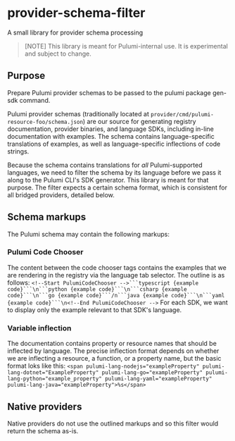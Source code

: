 # provider-schema-filter
A small library for provider schema processing

> [NOTE] This library is meant for Pulumi-internal use. It is experimental and subject to change.

## Purpose

Prepare Pulumi provider schemas to be passed to the pulumi package gen-sdk command.

Pulumi provider schemas (traditionally located at `provider/cmd/pulumi-resource-foo/schema.json`) are our source for generating registry documentation, provider binaries, and language SDKs, including in-line documentation with examples.
The schema contains language-specific translations of examples, as well as language-specific inflections of code strings.

Because the schema contains translations for _all_ Pulumi-supported languages, we need to filter the schema by its language before we pass it along to the Pulumi CLI's SDK generator.
This library is meant for that purpose.
The filter expects a certain schema format, which is consistent for all bridged providers, detailed below.

## Schema markups

The Pulumi schema may contain the following markups:

### Pulumi Code Chooser

The content between the code chooser tags contains the examples that we are rendering in the registry via the language tab selector.
The outline is as follows:
`<!--Start PulumiCodeChooser -->```typescript {example code}```\n```python {example code}```\n```csharp {example code}```\n```go {example code}```/n```java {example code}```\n```yaml {example code}```\n<!--End PulumiCodeChooser -->`
For each SDK, we want to display only the example relevant to that SDK's language.

### Variable inflection

The documentation contains property or resource names that should be inflected by language.
The precise inflection format depends on whether we are inflecting a resource, a function, or a property name, but the basic format loks like this:
`<span pulumi-lang-nodejs="exampleProperty" pulumi-lang-dotnet="ExampleProperty" pulumi-lang-go="exampleProperty" pulumi-lang-python="example_property" pulumi-lang-yaml="exampleProperty" pulumi-lang-java="exampleProperty">%s</span>`

## Native providers

Native providers do not use the outlined markups and so this filter would return the schema as-is. 